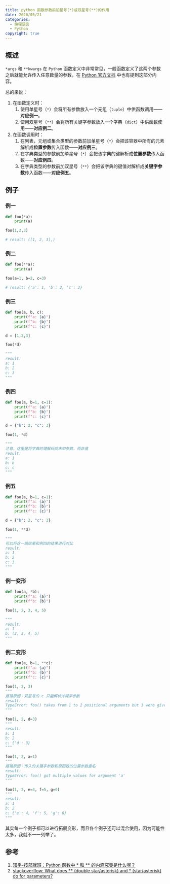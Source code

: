 ```yaml
---
title: python 函数参数前加星号(*)或双星号(**)的作用
date: 2020/05/21
categories:
  - 编程语言
  - Python
copyright: true
---
```


## 概述

`*args` 和 `**kwargs` 在 `Python` 函数定义中非常常见，一般函数定义了这两个参数之后就能允许传入任意数量的参数，在 [Python 官方文档][1] 中也有提到这部分内容。

总的来说：

1. 在函数定义时：
    1. 使用单星号（`*`）会将所有参数放入一个元组（`tuple`）中供函数调用——**对应例一**。
    2. 使用双星号（`**`）会将所有关键字参数放入一个字典（`dict`）中供函数使用——**对应例二**。
2. 在函数调用时：
    1. 在列表，元组或集合类型的参数前加单星号（`*`）会把该容器中所有的元素解析成**位置参数**传入函数——**对应例三**。
    2. 在字典类型的参数前加单星号（`*`）会把该字典的键解析成**位置参数**传入函数——**对应例四**。
    3. 在字典类型的参数前加双星号（`**`）会把该字典的键值对解析成**关键字参数**传入函数——**对应例五**。

## 例子

### 例一

```python
def foo(*a):
    print(a)

foo(1,2,3)

# result: ([1, 2, 3],)
```

### 例二

```python
def foo(**a):
    print(a)

foo(a=1, b=2, c=3)

# result: {'a': 1, 'b': 2, 'c': 3}
```

### 例三

```python
def foo(a, b, c):
    print(f"a: {a}")
    print(f"b: {b}")
    print(f"c: {c}")

d = [1,2,3]

foo(*d)

"""
result:
a: 1
b: 2
c: 3
"""
```

### 例四

```python
def foo(a, b=1, c=1):
    print(f"a: {a}")
    print(f"b: {b}")
    print(f"c: {c}")

d = {"b": 2, "c": 3}

foo(1, *d)

"""
注意，这里是将字典的键解析成未知参数，而非值
result:
a: 1
b: b
c: c
"""
```

### 例五

```python
def foo(a, b=1, c=1):
    print(f"a: {a}")
    print(f"b: {b}")
    print(f"c: {c}")

d = {"b": 2, "c": 3}

foo(1, **d)

"""
可以将这一组结果和例四的结果进行对比
result:
a: 1
b: 2
c: 3
"""
```

### 例一变形

```python
def foo(a, *b):
    print(f"a: {a}")
    print(f"b: {b}")

foo(1, 2, 3, 4, 5)

"""
result:
a: 1
b: (2, 3, 4, 5)
"""
```

### 例二变形

```python
def foo(a, b=1, **c):
    print(f"a: {a}")
    print(f"b: {b}")
    print(f"c: {c}")

foo(1, 2, 3)
"""
报错原因：双星号的 c 只能解析关键字参数
result:
TypeError: foo() takes from 1 to 2 positional arguments but 3 were given
"""

foo(1, 2, d=3)
"""
result:
a: 1
b: 2
c: {'d': 3}
"""

foo(1, 2, a=1)
"""
报错原因：传入的关键字参数和原函数的位置参数重名
result:
TypeError: foo() got multiple values for argument 'a'
"""

foo(1, 2, e=4, f=5, g=6)
"""
result:
a: 1
b: 2
c: {'e': 4, 'f': 5, 'g': 6}
"""
```

其实每一个例子都可以进行拓展变形，而且各个例子还可以混合使用，因为可能性太多，我就不一一列举了。

## 参考

1. [知乎-按部就班：Python 函数中 * 和 ** 的内涵究竟是什么呢？][2]
2. [stackoverflow: What does ** (double star/asterisk) and * (star/asterisk) do for parameters?][3]

[1]: https://docs.python.org/zh-cn/dev/tutorial/controlflow.html#arbitrary-argument-lists
[2]: https://www.zhihu.com/question/265519629/answer/295435756
[3]: https://stackoverflow.com/questions/36901/what-does-double-star-asterisk-and-star-asterisk-do-for-parameters
